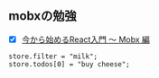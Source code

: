 ## mobxの勉強

- [x] [今から始めるReact入門 〜 Mobx 編](https://qiita.com/TsutomuNakamura/items/f10491060f0f1640afd9)

```検証用
store.filter = "milk";
store.todos[0] = "buy cheese";
```